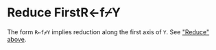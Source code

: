 



<h1 class="heading"><span class="name">Reduce First</span><span class="command">R←f⌿Y</span></h1>


The form `R←f⌿Y` implies reduction along the first axis of `Y`. See ["Reduce" above](reduce.md).



